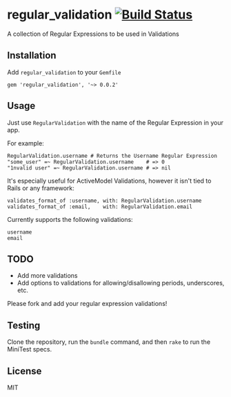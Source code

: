 # regular_validation [![Build Status](https://secure.travis-ci.org/zenapsis/regular_validation.png)](http://travis-ci.org/zenapsis/regular_validation) #

A collection of Regular Expressions to be used in Validations

## Installation ##

Add `regular_validation` to your `Gemfile`

    gem 'regular_validation', '~> 0.0.2'

## Usage ##

Just use `RegularValidation` with the name of the Regular Expression in your app.

For example:

    RegularValidation.username # Returns the Username Regular Expression
    "some_user" =~ RegularValidation.username    # => 0
    "1nvalid user" =~ RegularValidation.username # => nil

It's especially useful for ActiveModel Validations, however it isn't tied to Rails or any framework:

    validates_format_of :username, with: RegularValidation.username
    validates_format_of :email,    with: RegularValidation.email

Currently supports the following validations:

    username
    email

## TODO ##

* Add more validations
* Add options to validations for allowing/disallowing periods, underscores, etc.

Please fork and add your regular expression validations!

## Testing ##

Clone the repository, run the `bundle` command, and then `rake` to run the MiniTest specs.

## License ##

MIT